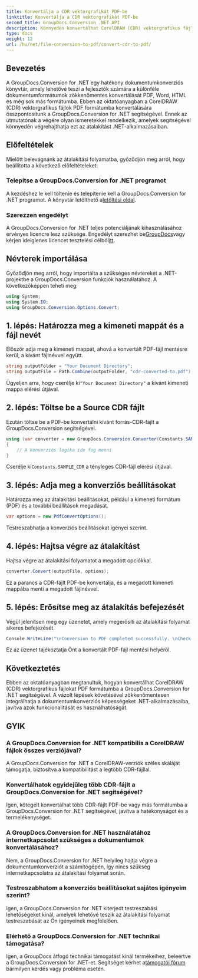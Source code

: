 ```yaml
---
title: Konvertálja a CDR vektorgrafikát PDF-be
linktitle: Konvertálja a CDR vektorgrafikát PDF-be
second_title: GroupDocs.Conversion .NET API
description: Könnyedén konvertálhat CorelDRAW (CDR) vektorgrafikus fájlokat PDF formátumba a GroupDocs.Conversion for .NET segítségével. Egyszerűsítse a dokumentumátalakítási folyamatot.
type: docs
weight: 12
url: /hu/net/file-conversion-to-pdf/convert-cdr-to-pdf/
---
```

## Bevezetés
A GroupDocs.Conversion for .NET egy hatékony dokumentumkonverziós könyvtár, amely lehetővé teszi a fejlesztők számára a különféle dokumentumformátumok zökkenőmentes konvertálását PDF, Word, HTML és még sok más formátumba. Ebben az oktatóanyagban a CorelDRAW (CDR) vektorgrafikus fájlok PDF formátumba konvertálására összpontosítunk a GroupDocs.Conversion for .NET segítségével. Ennek az útmutatónak a végére olyan ismeretekkel rendelkezik, amelyek segítségével könnyedén végrehajthatja ezt az átalakítást .NET-alkalmazásaiban.
## Előfeltételek
Mielőtt belevágnánk az átalakítási folyamatba, győződjön meg arról, hogy beállította a következő előfeltételeket:
### Telepítse a GroupDocs.Conversion for .NET programot
 A kezdéshez le kell töltenie és telepítenie kell a GroupDocs.Conversion for .NET programot. A könyvtár letölthető a[letöltési oldal](https://releases.groupdocs.com/conversion/net/).
### Szerezzen engedélyt
 A GroupDocs.Conversion for .NET teljes potenciáljának kihasználásához érvényes licencre lesz szüksége. Engedélyt szerezhet be[GroupDocs](https://purchase.groupdocs.com/buy)vagy kérjen ideiglenes licencet tesztelési célból[itt](https://purchase.groupdocs.com/temporary-license/).

## Névterek importálása
Győződjön meg arról, hogy importálta a szükséges névtereket a .NET-projektbe a GroupDocs.Conversion funkciók használatához. A következőképpen teheti meg:
```csharp
using System;
using System.IO;
using GroupDocs.Conversion.Options.Convert;
```
## 1. lépés: Határozza meg a kimeneti mappát és a fájl nevét
Először adja meg a kimeneti mappát, ahová a konvertált PDF-fájl mentésre kerül, a kívánt fájlnévvel együtt.
```csharp
string outputFolder = "Your Document Directory";
string outputFile = Path.Combine(outputFolder, "cdr-converted-to.pdf");
```
Ügyeljen arra, hogy cserélje ki`"Your Document Directory"` a kívánt kimeneti mappa elérési útjával.
## 2. lépés: Töltse be a Source CDR fájlt
Ezután töltse be a PDF-be konvertálni kívánt forrás-CDR-fájlt a GroupDocs.Conversion segítségével.
```csharp
using (var converter = new GroupDocs.Conversion.Converter(Constants.SAMPLE_CDR))
{
    // A konverziós logika ide fog menni
}
```
 Cserélje ki`Constants.SAMPLE_CDR` a tényleges CDR-fájl elérési útjával.
## 3. lépés: Adja meg a konverziós beállításokat
Határozza meg az átalakítási beállításokat, például a kimeneti formátum (PDF) és a további beállítások megadását.
```csharp
var options = new PdfConvertOptions();
```
Testreszabhatja a konverziós beállításokat igényei szerint.
## 4. lépés: Hajtsa végre az átalakítást
Hajtsa végre az átalakítási folyamatot a megadott opciókkal.
```csharp
converter.Convert(outputFile, options);
```
Ez a parancs a CDR-fájlt PDF-be konvertálja, és a megadott kimeneti mappába menti a megadott fájlnévvel.
## 5. lépés: Erősítse meg az átalakítás befejezését
Végül jelenítsen meg egy üzenetet, amely megerősíti az átalakítási folyamat sikeres befejezését.
```csharp
Console.WriteLine("\nConversion to PDF completed successfully. \nCheck output in {0}", outputFolder);
```
Ez az üzenet tájékoztatja Önt a konvertált PDF-fájl mentési helyéről.

## Következtetés
Ebben az oktatóanyagban megtanultuk, hogyan konvertálhat CorelDRAW (CDR) vektorgrafikus fájlokat PDF formátumba a GroupDocs.Conversion for .NET segítségével. A vázolt lépések követésével zökkenőmentesen integrálhatja a dokumentumkonverziós képességeket .NET-alkalmazásaiba, javítva azok funkcionalitását és használhatóságát.
## GYIK
### A GroupDocs.Conversion for .NET kompatibilis a CorelDRAW fájlok összes verziójával?
A GroupDocs.Conversion for .NET a CorelDRAW-verziók széles skáláját támogatja, biztosítva a kompatibilitást a legtöbb CDR-fájllal.
### Konvertálhatok egyidejűleg több CDR-fájlt a GroupDocs.Conversion for .NET segítségével?
Igen, kötegelt konvertálhat több CDR-fájlt PDF-be vagy más formátumba a GroupDocs.Conversion for .NET segítségével, javítva a hatékonyságot és a termelékenységet.
### A GroupDocs.Conversion for .NET használatához internetkapcsolat szükséges a dokumentumok konvertálásához?
Nem, a GroupDocs.Conversion for .NET helyileg hajtja végre a dokumentumkonverziót a számítógépén, így nincs szükség internetkapcsolatra az átalakítási folyamat során.
### Testreszabhatom a konverziós beállításokat sajátos igényeim szerint?
Igen, a GroupDocs.Conversion for .NET kiterjedt testreszabási lehetőségeket kínál, amelyek lehetővé teszik az átalakítási folyamat testreszabását az Ön igényeinek megfelelően.
### Elérhető a GroupDocs.Conversion for .NET technikai támogatása?
 Igen, a GroupDocs átfogó technikai támogatást kínál termékeihez, beleértve a GroupDocs.Conversion for .NET-et. Segítséget kérhet a[támogatói fórum](https://forum.groupdocs.com/c/conversion/11) bármilyen kérdés vagy probléma esetén.